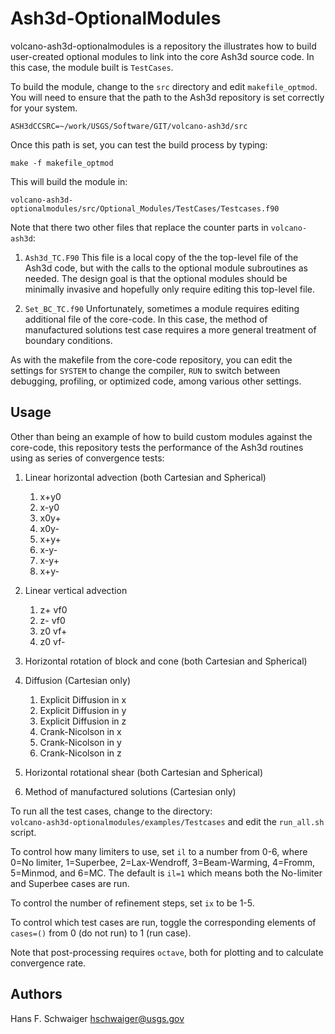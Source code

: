 Ash3d-OptionalModules
==========

volcano-ash3d-optionalmodules is a repository the illustrates how to build user-created
optional modules to link into the core Ash3d source code. In this case, the module
built is `TestCases`.

To build the module, change to the `src` directory and edit `makefile_optmod`.
You will need to ensure that the path to the Ash3d repository is set
correctly for your system.

  `ASH3dCCSRC=~/work/USGS/Software/GIT/volcano-ash3d/src`

Once this path is set, you can test the build process by typing:

  `make -f makefile_optmod`

This will build the module in:

`volcano-ash3d-optionalmodules/src/Optional_Modules/TestCases/Testcases.f90`

Note that there two other files that replace the counter parts in `volcano-ash3d`:

1. `Ash3d_TC.F90` 
This file is a local copy of the the top-level file of the Ash3d code, but with the
calls to the optional module subroutines as needed. The design goal is that the
optional modules should be minimally invasive and hopefully only require editing
this top-level file.

2. `Set_BC_TC.f90`
Unfortunately, sometimes a module requires editing additional file of the core-code.
In this case, the method of manufactured solutions test case requires a more general
treatment of boundary conditions.

As with the makefile from the core-code repository, you can edit the settings for
`SYSTEM` to change the compiler, `RUN` to switch between debugging, profiling, or
optimized code, among various other settings.

Usage
-----

Other than being an example of how to build custom modules against the core-code,
this repository tests the performance of the Ash3d routines using as series of
convergence tests:

1. Linear horizontal advection (both Cartesian and Spherical)
    1. x+y0
    2. x-y0
    3. x0y+
    4. x0y-
    5. x+y+
    6. x-y-
    7. x-y+
    8. x+y-

2. Linear vertical advection
    1. z+ vf0
    2. z- vf0
    3. z0 vf+
    4. z0 vf-

3. Horizontal rotation of block and cone (both Cartesian and Spherical)

4. Diffusion (Cartesian only)
    1. Explicit Diffusion in x
    2. Explicit Diffusion in y
    3. Explicit Diffusion in z
    4. Crank-Nicolson in x
    5. Crank-Nicolson in y
    6. Crank-Nicolson in z

5. Horizontal rotational shear (both Cartesian and Spherical)

6. Method of manufactured solutions (Cartesian only)

To run all the test cases, change to the directory:  
`volcano-ash3d-optionalmodules/examples/Testcases`
and edit the `run_all.sh` script.  

To control how many limiters to use, set `il` to a number from 0-6, where
0=No limiter, 1=Superbee, 2=Lax-Wendroff, 3=Beam-Warming, 4=Fromm, 5=Minmod,
and 6=MC. The default is `il=1` which means both the No-limiter and Superbee
cases are run.  

To control the number of refinement steps, set `ix` to be 1-5.  

To control which test cases are run, toggle the corresponding elements of `cases=()`
from 0 (do not run) to 1 (run case).  

Note that post-processing requires `octave`, both for plotting and to calculate convergence rate.

Authors
-------

Hans F. Schwaiger <hschwaiger@usgs.gov>  


